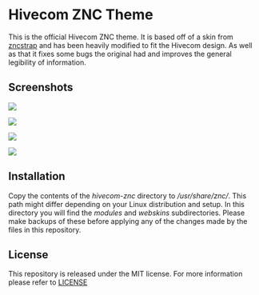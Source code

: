 
# Hivecom ZNC Theme #

This is the official Hivecom ZNC theme. It is based off of a skin from
[zncstrap](https://github.com/ProjectFirrre/zncstrap) and has been heavily
modified to fit the Hivecom design. As well as that it fixes some bugs the
original had and improves the general legibility of information.

## Screenshots ##

![](https://github.com/catlinman/hivecom-znc/blob/master/screenshots/splash.jpg)

![](https://github.com/catlinman/hivecom-znc/blob/master/screenshots/stats.jpg)

![](https://github.com/catlinman/hivecom-znc/blob/master/screenshots/networks.jpg)

![](https://github.com/catlinman/hivecom-znc/blob/master/screenshots/settings.jpg)

## Installation ##

Copy the contents of the *hivecom-znc* directory to */usr/share/znc/*. This path
might differ depending on your Linux distribution and setup. In this directory
you will find the *modules* and *webskins* subdirectories. Please make backups
of these before applying any of the changes made by the files in this
repository.

## License ##

This repository is released under the MIT license. For more information please
refer to [LICENSE](https://github.com/catlinman/hivecom-znc/blob/master/LICENSE)

